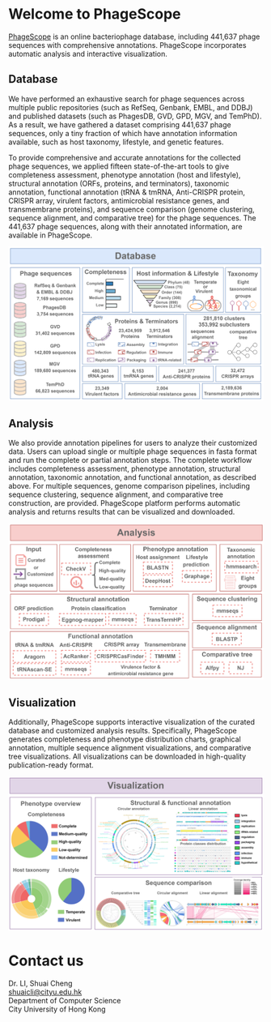 # Welcome to PhageScope

[PhageScope](https://phagescope.deepomics.org/) is an online bacteriophage database, including 441,637 phage sequences with comprehensive annotations. PhageScope incorporates automatic analysis and interactive visualization.

## Database
We have performed an exhaustive search for phage sequences across multiple public repositories (such as RefSeq, Genbank, EMBL, and DDBJ) and published datasets (such as PhagesDB, GVD, GPD, MGV, and TemPhD). As a result, we have gathered a dataset comprising 441,637 phage sequences, only a tiny fraction of which have annotation information available, such as host taxonomy, lifestyle, and genetic features.

To provide comprehensive and accurate annotations for the collected phage sequences, we applied fifteen state-of-the-art tools to give completeness assessment, phenotype annotation (host and lifestyle), structural annotation (ORFs, proteins, and terminators), taxonomic annotation, functional annotation (tRNA & tmRNA, Anti-CRISPR protein, CRISPR array, virulent factors, antimicrobial resistance genes, and transmembrane proteins), and sequence comparison (genome clustering, sequence alignment, and comparative tree) for the phage sequences. The 441,637 phage sequences, along with their annotated information, are available in PhageScope. 

![image](https://github.com/deepomicslab/PhageScope/blob/main/Figures/database.png)


## Analysis
We also provide annotation pipelines for users to analyze their customized data. Users can upload single or multiple phage sequences in fasta format and run the complete or partial annotation steps. The complete workflow includes completeness assessment, phenotype annotation, structural annotation, taxonomic annotation, and functional annotation, as described above. For multiple sequences, genome comparison pipelines, including sequence clustering, sequence alignment, and comparative tree construction, are provided. PhageScope platform performs automatic analysis and returns results that can be visualized and downloaded.  

![image](https://github.com/deepomicslab/PhageScope/blob/main/Figures/analysis.png)


## Visualization
Additionally, PhageScope supports interactive visualization of the curated database and customized analysis results. Specifically, PhageScope generates completeness and phenotype distribution charts, graphical annotation, multiple sequence alignment visualizations, and comparative tree visualizations. All visualizations can be downloaded in high-quality publication-ready format.  

![image](https://github.com/deepomicslab/PhageScope/blob/main/Figures/visualization.png)


# Contact us
Dr. LI, Shuai Cheng  
shuaicli@cityu.edu.hk  
Department of Computer Science  
City University of Hong Kong  

